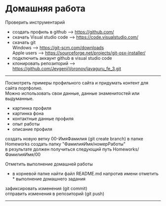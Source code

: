 # Домашняя работа

Проверить инструментарий 
- создать профиль в github    --> https://github.com/
- скачать Visual studio code  --> https://code.visualstudio.com/
- скачать git  
    Windows                   --> https://git-scm.com/downloads  
    Apple users               --> https://sourceforge.net/projects/git-osx-installer/
- подключить аккаунт github в visual studio code 
- клонировать репозиторий     --> https://github.com/JevgenijVoronov/javaguru_fe_3.git

---

Посмотреть примеры профильного сайта и придумать контент для сайта портфолио.  
Можно использовать свои данные, данные знаменитостей или выдуманные.
- картинка профиля
- картинка фона
- контактные данные профиля
- опыт работы
- описание профиля


создать новую ветку 00-ИмяФамилия (git create branch)
в папке Homeworks создать папку "ФамилияИмя/номерРаботы"  
в результате должен получиться следующий путь Homeworks/ФамилияИмя/00 
 
Отметить выполнение домашней работы 
- в корневой папке найти файл README.md напротив имени отметить * выполнение домашнего задания

зафиксировать изменения (git commit)  
отправить изменения в репозиторий (git push)  

---

